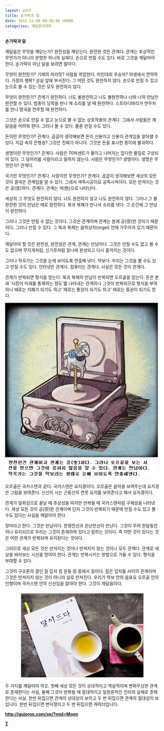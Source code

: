 ```yaml
---
layout: post
title: 손가락과 달
date: 2012-12-08 00:38:08 +0900
categories: 깨달음의대화
---
```

**손가락과 달**

 깨달음은 무엇을 깨닫는가? 완전성을 깨닫는다. 완전한 것은 관계다. 관계는 추상적인 무언가가 아니라 분명한 하나의 실체다. 손으로 만질 수도 있다. 바로 그것을 깨달아야 한다. 손가락이 아닌 달을 보려면 말이다. 

 무엇이 완전한가? 기제의 피라밋? 사람을 위압한다. 미인대회 우승자? 야생에서 연약하다. 가정의 행복? 상실 앞에 부서진다. 그 어떤 것도 완전하지 않다. 손으로 만질 수 있고 눈으로 볼 수 있는 것은 모두 완전하지 않다. 

 무엇이 완전한가? 관계가 완전하다. 너도 불완전하고 나도 불완전하나 너와 나의 만남은 완전할 수 있다. 범종이 당목을 만나 제 소리를 낼 때 완전하다. 스트라디바리가 연주자를 만나 명곡을 연주할 때 완전하다. 

 그것은 손으로 만질 수 없고 눈으로 볼 수 없는 상호작용의 관계다. 그래서 사람들은 깨달음을 어려워 한다. 그러나 볼 수 있다. 물론 만질 수도 있다. 

 돈이란 무엇인가? 관계다. 곰곰이 생각해보면 돈이 신용이고 신용이 관계임을 알아챌 수 있다. 지갑 속의 은행권? 그것은 진짜가 아니다. 그것은 돈을 표시한 종이에 불과하다. 

 생명이란 무엇인가? 관계다. 사람은 70퍼센트가 물이고 나머지는 잡다한 물질로 구성되어 있다. 그 덩어리를 사람이라고 말하지 않는다. 사람은 무엇인가? 생명이다. 생명은 무엇인가? 관계다. 

 국가란 무엇인가? 관계다. 사랑이란 무엇인가? 관계다. 곰곰이 생각해보면 세상의 모든 것이 결국은 관계임을 알 수 있다. 그래서 색즉시공이요 공즉시색이다. 모든 만져지는 것은 공(空)하다. 관계다. 관계는 색(色)으로 나타난다. 

 세상의 그 무엇도 완전하지 않다. 너도 완전하지 않고 나도 완전하지 않다. 그러나 그 불완전한 것의 만남은 때로 완전하다. 북과 북채가 만나서 소리를 낸다. 그 순간에 그 만남이 완전하다. 

 그러나 그것은 만질 수 없는 것이다. 그것은 관계이며 관계는 본래 공(空)한 것이기 때문이다. 그러나 만질 수 있다. 그 북과 북채는 음악상자(orgel) 안에 가두어져 있기 때문이다. 

 깨달아야 할 것은 완전성, 완전성은 관계, 관계는 만남이다. 그것은 만질 수도 없고 볼 수도 없으며 무지개처럼, 신기루처럼 찰나에 완성되고 다시 흩어지는 것이다. 

 그러나 작곡가는 그것을 눈에 보이도록 연출해 낸다. 악보다. 우리는 그것을 볼 수도 있고 만질 수도 있다. 인터넷은 관계다. 컴퓨터는 관계다. 사실은 모든 것이 관계다. 



관계가 반복되면 형식을 얻는다. 북과 북채의 만남이 반복되면 오르골을 얻는다. 돈은 본래 ‘시장이 미래를 통제하는 정도’를 나타내는 관계이나 그것이 반복되므로 형식을 부여하니 때로는 지폐가 되기도 하고‘ 때로는 통장이 되기도 하고’ 때로는 증권이 되기도 한다.



  


<img src="files/attach/images/198/796/294/2.JPG" alt="2.JPG" width="499" height="569" />

  
 오르골은 국카스텐과 같다. 국카스텐은 요지경이다. 오르골은 음악을 보여주는데 요지경은 그림을 보여준다. 신선이 사는 곤륜산의 연못 요지를 보여준다고 해서 요지경이다. 

 관계가 일회성으로 끝날 때 추상성을 띠지만 반복될 때 국카스텐처럼 구체성을 나타낸다. 세상 모든 것이 공(空)한 관계이며 단지 그것이 반복되기 때문에 만질 수도 있고 볼 수도 있다는 사실을 깨달아야 한다. 

 장마라고 한다. 그것은 만남이다. 한랭전선과 온난전선이 만난다. 그것이 무려 한달동안이나 유지되므로 우리는 그것이 존재하여 있다고 말하는 것이다. 즉 어떤 것이 있다는 것은 어떤 관계가 반복되며 유지된다는 것이다. 

 그러므로 세상 모든 것은 만져지는 것이나 만져지지 않는 것이나 모두 관계다. 관계로 세상을 바라보는 시선을 얻어야 한다. 관계는 반복시키는 방법으로 가둘 수 있다. 형식을 부여할 수 있다. 

 그것이 구조론의 결인 질 입자 힘 운동 량 중에서 질이다. 질은 입자들 사이의 관계이며 그것은 만져지지 않는 것이 아니라 실로 만져진다. 우리가 악보 안의 음표요 오르골 안의 인형이며 국카스텐 안의 신선임을 알아야 한다. 그것이 깨달음이다. 



 ###


  




<p align="center">
  <a href="?mid=Moon"><img alt="345678.jpg" src="files/attach/images/198/187/283/345678.jpg" width="400" height="273" /><br /></a>
</p>

 두 가지를 깨달아야 하오. 첫째 세상 모든 것이 상대적이고 역설적이며 변화무상한 관계로 존재한다는 사실, 둘째 그것이 반복될 때 절대적이고 일원론적인 진리의 실체로 존재한다는 사실. 한번 뒤집으면 관계의 상대성이 보이고 두 번 뒤집으면 관계의 절대성이 보입니다. 한번 뒤집으면 변덕쟁이고 두 번 뒤집으면 캐릭터입니다.







**http://gujoron.com/xe/?mid=Moon**   


**∑**